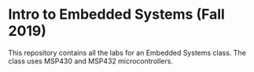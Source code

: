 # Intro to Embedded Systems (Fall 2019)

This repository contains all the labs for an Embedded Systems class. The class uses MSP430 and MSP432 microcontrollers.
